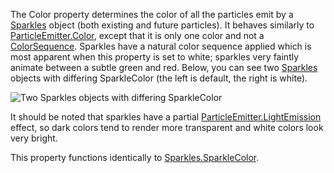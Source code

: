 The Color property determines the color of all the particles emit by a
[Sparkles](https://create.roblox.com/docs/reference/engine/classes/Sparkles) object (both existing and future particles). It behaves
similarly to [ParticleEmitter.Color](https://create.roblox.com/docs/reference/engine/classes/ParticleEmitter#Color), except that it is only one color and
not a [ColorSequence](https://developer.roblox.com/en-us/api-reference/datatype/ColorSequence). Sparkles have a natural color sequence
applied which is most apparent when this property is set to white;
sparkles very faintly animate between a subtle green and red. Below, you
can see two [Sparkles](https://create.roblox.com/docs/reference/engine/classes/Sparkles) objects with differing SparkleColor (the left is
default, the right is white).

![Two Sparkles objects with differing SparkleColor][1]

It should be noted that sparkles have a partial
[ParticleEmitter.LightEmission](https://create.roblox.com/docs/reference/engine/classes/ParticleEmitter#LightEmission) effect, so dark colors tend to render more
transparent and white colors look very bright.

[1]: https://prod.docsiteassets.roblox.com/assets/blt22f35a953a5b6687/Sparkles_SparkleColor.png

This property functions identically to [Sparkles.SparkleColor](https://create.roblox.com/docs/reference/engine/classes/Sparkles#SparkleColor).